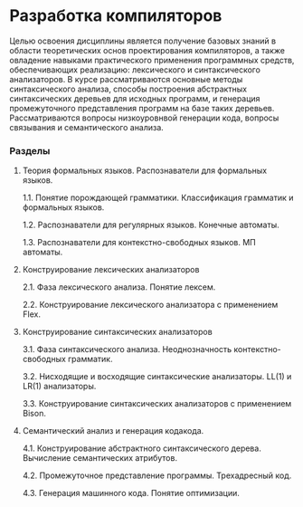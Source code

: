 # Разработка компиляторов
Целью освоения дисциплины является получение базовых знаний в области теоретических основ проектирования компиляторов, а также овладение навыками практического применения программных средств, обеспечивающих реализацию: лексического и синтаксического анализаторов. В курсе рассматриваются основные методы синтаксического анализа, способы построения абстрактных синтаксических деревьев для исходных программ, и генерация промежуточного представления программ на базе таких деревьев. Рассматриваются вопросы низкоуровнвой генерации кода, вопросы связывания и семантического анализа.
### Разделы
1. Теория формальных языков. Распознаватели для формальных языков.

    1.1. Понятие порождающей грамматики. Классификация грамматик и формальных языков.

    1.2. Распознаватели для регулярных языков. Конечные автоматы.

    1.3. Распознаватели для контекстно-свободных языков. МП автоматы.

2. Конструирование лексических анализаторов

    2.1. Фаза лексического анализа. Понятие лексем.

    2.2. Конструирование лексического анализатора с применением Flex.

3. Конструирование синтаксических анализаторов

    3.1. Фаза синтаксического анализа. Неоднозначность контекстно-свободных грамматик.

    3.2. Нисходящие и восходящие синтаксические анализаторы. LL(1) и LR(1) анализаторы.

    3.3. Конструирование синтаксических анализаторов с применением Bison.

4. Семантический анализ и генерация кодакода.

    4.1. Конструирование абстрактного синтаксического дерева. Вычисление семантических атрибутов.

    4.2. Промежуточное представление программы. Трехадресный код.

    4.3. Генерация машинного кода. Понятие оптимизации.
